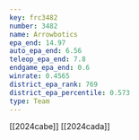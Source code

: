 ```yaml
---
key: frc3482
number: 3482
name: Arrowbotics
epa_end: 14.97
auto_epa_end: 6.56
teleop_epa_end: 7.8
endgame_epa_end: 0.6
winrate: 0.4565
district_epa_rank: 769
district_epa_percentile: 0.573
type: Team
---
```

[[2024cabe]]
[[2024cada]]
